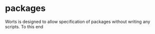 # packages

Worts is designed to allow specification of packages
without writing any scripts. To this end
